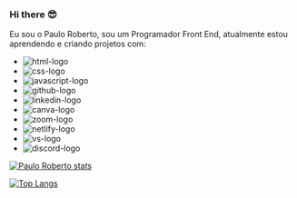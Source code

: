 ### Hi there :sunglasses:

Eu sou o Paulo Roberto, sou um Programador Front End, atualmente estou aprendendo e criando projetos com:

- <img src="https://img.shields.io/badge/HTML5-E34F26?style=for-the-badge&logo=html5&logoColor=white" alt="html-logo" />
- <img src="https://img.shields.io/badge/CSS3-1572B6?style=for-the-badge&logo=css3&logoColor=white" alt="css-logo" />
- <img src="https://img.shields.io/badge/JavaScript-F7DF1E?style=for-the-badge&logo=javascript&logoColor=black" alt="javascript-logo" />
- <img src="https://img.shields.io/badge/GitHub-100000?style=for-the-badge&logo=github&logoColor=white" alt="github-logo" />
- <img src="https://img.shields.io/badge/LinkedIn-0077B5?style=for-the-badge&logo=linkedin&logoColor=white" alt="linkedin-logo" />
- <img src="https://img.shields.io/badge/Canva-%2300C4CC.svg?&style=for-the-badge&logo=Canva&logoColor=white" alt="canva-logo" />
- <img src="https://img.shields.io/badge/Zoom-2D8CFF?style=for-the-badge&logo=zoom&logoColor=white" alt="zoom-logo" />
- <img src="https://img.shields.io/badge/Netlify-00C7B7?style=for-the-badge&logo=netlify&logoColor=white" alt="netlify-logo" />
- <img src="https://img.shields.io/badge/Made%20for-VSCode-1f425f.svg" alt="vs-logo" />
- <img src="https://img.shields.io/badge/Discord-7289DA?style=for-the-badge&logo=discord&logoColor=white" alt="discord-logo" />

[![Paulo Roberto stats](https://github-readme-stats.vercel.app/api?username=pauloclares88)](https://github.com/anuraghazra/github-readme-stats)


[![Top Langs](https://github-readme-stats.vercel.app/api/top-langs/?username=pauloclares88)](https://github.com/anuraghazra/github-readme-stats)


